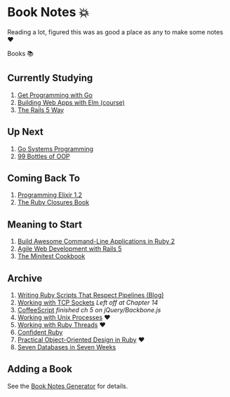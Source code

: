 # Book Notes :boom:

Reading a lot, figured this was as good a place as any to make some notes :heart:

Books :books:

## Currently Studying

1. [Get Programming with Go](get-programming-with-go/README.md)
1. [Building Web Apps with Elm (course)](building-web-apps-with-elm-course/README.md)
1. [The Rails 5 Way](the-rails-5-way/README.md)

## Up Next

1. [Go Systems Programming](go-systems-programming/README.md)
1. [99 Bottles of OOP](99-bottles-of-oop/README.md)

## Coming Back To

1. [Programming Elixir 1.2](programming-elixir-1.2/README.md)
1. [The Ruby Closures Book](the-ruby-closures-book/README.md)

## Meaning to Start

1. [Build Awesome Command-Line Applications in Ruby 2](build-awesome-command-line-applications-in-ruby-2/README.md)
1. [Agile Web Development with Rails 5](agile-web-development-with-rails-5/README.md) 
1. [The Minitest Cookbook](the-minitest-cookbook/README.md)

## Archive

1. [Writing Ruby Scripts That Respect Pipelines (Blog)](writing-ruby-scripts-that-respect-pipelines-blog/README.md)
1. [Working with TCP Sockets](working-with-tcp-sockets/README.md) _Left off at Chapter 14_
1. [CoffeeScript](coffeescript/README.md) _finished ch 5 on jQuery/Backbone.js_
1. [Working with Unix Processes](working-with-unix-processes/README.md) :heart:
1. [Working with Ruby Threads](working-with-ruby-threads/README.md) :heart:
1. [Confident Ruby](confident-ruby/README.md)
1. [Practical Object-Oriented Design in Ruby](practical-object-oriented-design-in-ruby/README.md) :heart:
1. [Seven Databases in Seven Weeks](seven-db-in-seven-weeks/README.md)

## Adding a Book

See the [Book Notes Generator](https://github.com/trueheart78/book-notes-generator) for details.
